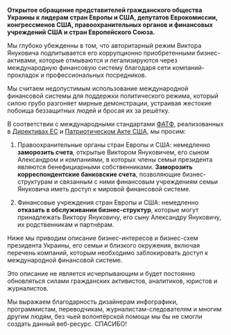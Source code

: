 <strong>Открытое обращение представителей гражданского общества Украины к лидерам стран Европы и США, депутатов Еврокомиссии, конгрессменов США, правоохранительных органов и финансовых учреждений США и стран Европейского Союза.</strong>

Мы глубоко убежденны в том, что авторитарный режим Виктора Януковича подпитывается его коррупционно приобретенными бизнес-активами, которые отмываются и легализируются через международную финансовую систему благодаря сети компаний-прокладок и профессиональных посредников.

Мы считаем недопустимым использование международной финансовой системы для поддержки политического режима, который силою грубо разгоняет мирные демонстрации, устраивая жестокие побоища беззащитных людей и бросая их за решётку.

В соответствии с международными стандартами <a lang="en" href="http://www.fatf-gafi.org/topics/fatfrecommendations/documents/internationalstandardsoncombatingmoneylaunderingandthefinancingofterrorismproliferation-thefatfrecommendations.html" target="_blank">ФАТФ</a>, реализованных в <a lang="en" href="http://eur-lex.europa.eu/LexUriServ/site/en/oj/2006/l_214/l_21420060804en00290034.pdf" target="_blank">Директивах ЕС</a> и <a lang="en" href="http://www.justice.gov/archive/ll/highlights.htm" target="_blank">Патриотическом Акте США</a>, мы просим:

1. Правоохранительные органы стран Европы и США: немедленно <strong>заморозить счета</strong>, открытые Виктором Януковичем, его сыном Александром и компаниями, в которых члены семьи президента являются бенефициарными собственниками. <strong>Заморозить корреспондентские банковские счета</strong>, позволяющие бизнес-структурам и связанным с ними финансовым учреждениям семьи Януковича иметь доступ к мировой финансовой системе.

2. Финансовые учреждения стран Европы и США: немедленно <strong>отказать в обслуживании бизнес-структур</strong>, которые могут принадлежать Виктору Януковичу, его сыну Александру Януковичу, их родственникам и партнёрам.

Ниже мы приводим описание бизнес-интересов и бизнес-схем президента Украины, его семьи и близкого окружения, включая перечень компаний, которым необходимо заблокировать доступ к международной финансовой системе.

Это описание не является исчерпывающим и будет постоянно обновляться силами гражданских активистов, аналитиков, юристов и журналистов.

Мы выражаем благодарность дизайнерам инфографики, программистам, переводчикам, журналистам-следователям и многим другим людям, без чьей волонтёрской помощи мы бы не смогли создать данный веб-ресурс. СПАСИБО!
